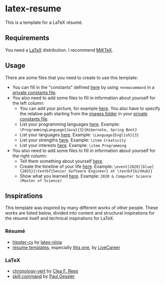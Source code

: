 # latex-resume

This is a template for a LaTeX résumé.

## Requirements

You need a [LaTeX](https://www.latex-project.org/) distribution.
I recommend [MiKTeX](https://miktex.org/download).

## Usage

There are some files that you need to create to use this template:
- You can fill in the "constants" defined [here](./shared/constants.tex) by using `renewcommand` in a [private constants file](./shared/constants.private.tex).
- You also need to add some files to fill in information about yourself for the left column:
  - You can add your picture, for example [here](./shared/images/profile-picture.private.png).
    You also have to specify the relative path starting from the [images folder](./shared/images/) in your [private constants file](./shared/constants.private.tex).
  - List your programming languages [here](./contents/left_column/programming_languages.private.tex).
    Example: `\ProgrammingLanguage{Java}{3}{Hibernate, Spring Boot}`
  - List your languages [here](./contents/left_column/languages.private.tex).
    Example: `\Language{English}{3}`
  - List your strengths [here](./contents/left_column/strengths.private.tex).
    Example: `\item Creativity`
  - List your interests [here](./contents/left_column/interests.private.tex).
    Example: `\item Programming`
- You also need to add some files to fill in information about yourself for the right column:
  - Tell them something about yourself [here](./contents/right_column/about_me.private.tex).
  - Create the timeline of your life [here](./contents/right_column/timeline_elements.private.tex).
    Example: `\event[2020][blue]{2025}{\textbf{Senior Software Engineer} at \textbf{GitHub}}`
  - Show what you learned [here](./contents/right_column/degrees.private.tex).
    Example: `2020 & Computer Science (Master of Science)`

## Inspirations

This template was inspired by many different works of other people.
These works are listed below, divided into content and structural inspirations for the résumé itself and technical inspirations for LaTeX.

### Résumé

- [hipster-cv](https://github.com/latex-ninja/hipster-cv) by [latex-ninja](https://github.com/latex-ninja)
- [resume templates](https://www.livecareer.de/lebenslauf/lebenslauf-vorlage-word), especially [this one](https://cdn-images.livecareer.de/pages/lebenslauf_vorlage_word_lcde_template_3.jpg), by [LiveCareer](https://www.livecareer.de/)

### LaTeX

- [chronology-vert](https://tex.stackexchange.com/questions/196794/how-can-you-create-a-vertical-timeline/241849#241849) by [Clea F. Rees](https://tex.stackexchange.com/users/39222/cfr)
- [skill command](https://tex.stackexchange.com/questions/224624/knowledge-indicators/224637#224637) by [Paul Gessler](https://tex.stackexchange.com/users/21344/paul-gessler)